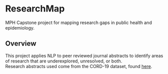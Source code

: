 # ResearchMap
MPH Capstone project for mapping research gaps in public health and epidemiology.

## Overview
This project applies NLP to peer reviewed journal abstracts to identify areas of research that are underexplored, unresolved, or both. \
Research abstracts used come from the CORD-19 dataset, found [here](https://github.com/allenai/cord19).
